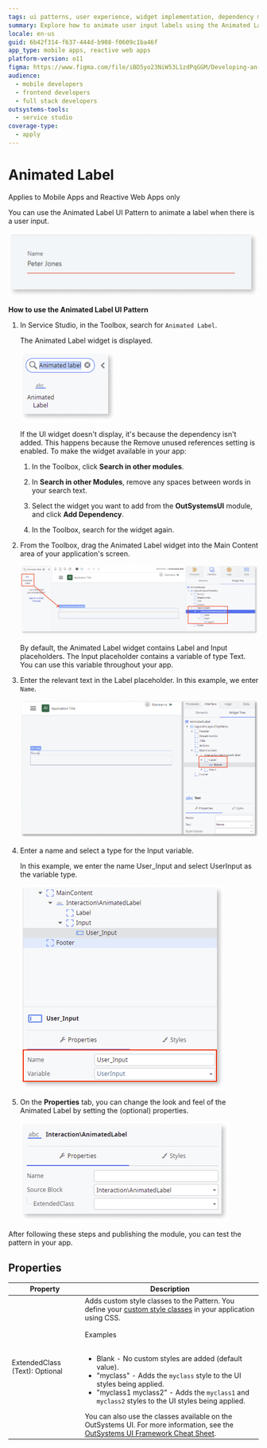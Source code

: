 ```yaml
---
tags: ui patterns, user experience, widget implementation, dependency management, design integration
summary: Explore how to animate user input labels using the Animated Label UI Pattern in OutSystems 11 (O11).
locale: en-us
guid: 6b42f314-f637-444d-b908-f0609c1ba46f
app_type: mobile apps, reactive web apps
platform-version: o11
figma: https://www.figma.com/file/iBD5yo23NiW53L1zdPqGGM/Developing-an-Application?type=design&node-id=205%3A92&mode=design&t=KpVEJMvnBwiukqql-1
audience:
  - mobile developers
  - frontend developers
  - full stack developers
outsystems-tools:
  - service studio
coverage-type:
  - apply
---
```


# Animated Label

<div class="info" markdown="1">

Applies to Mobile Apps and Reactive Web Apps only

</div>

You can use the Animated Label UI Pattern to animate a label when there is a user input.

 ![Screenshot of an example of the Animated Label in action](images/animatedlabel-example-ss.png "Animated Label Example")

**How to use the Animated Label UI Pattern**

1. In Service Studio, in the Toolbox, search for `Animated Label`.

    The Animated Label widget is displayed.

    ![Screenshot showing the Animated Label widget in the Service Studio toolbox](images/animatedlabel-widget-ss.png "Animated Label Widget in Service Studio")

    If the UI widget doesn't display, it's because the dependency isn't added. This happens because the Remove unused references setting is enabled. To make the widget available in your app:

    1. In the Toolbox, click **Search in other modules**.

    1. In **Search in other Modules**, remove any spaces between words in your search text.

    1. Select the widget you want to add from the **OutSystemsUI** module, and click **Add Dependency**.

    1. In the Toolbox, search for the widget again.

1. From the Toolbox, drag the Animated Label widget into the Main Content area of your application's screen.

    ![Screenshot demonstrating how to drag the Animated Label widget into the Main Content area](images/animatedlabel-dragwidget-ss.png "Dragging Animated Label Widget")

    By default, the Animated Label widget contains Label and Input placeholders. The Input placeholder contains a variable of type Text. You can use this variable throughout your app.

1. Enter the relevant text in the Label placeholder. In this example, we enter `Name`.

    ![Screenshot showing the Label placeholder with the text 'Name' entered in the Animated Label widget](images/animatedlabel-labelname-ss.png "Setting Label Text in Animated Label")

1. Enter a name and select a type for the Input variable.

    In this example, we enter the name User_Input and select UserInput as the variable type.

    ![Screenshot where a name and type for the Input variable are being set in the Animated Label widget](images/animatedlabel-variable-type-ss.png "Defining Variable for Animated Label")

1. On the **Properties** tab, you can change the look and feel of the Animated Label by setting the (optional) properties.

    ![Screenshot of the Properties tab for the Animated Label widget with optional properties settings](images/animatedlabel-properties-ss.png "Animated Label Properties")

After following these steps and publishing the module, you can test the pattern in your app.

## Properties

| Property                       | Description                                                                                                                                                                                                                                                                                                                                                                                                                                                                                                                                                                                                                                  |
|--------------------------------|----------------------------------------------------------------------------------------------------------------------------------------------------------------------------------------------------------------------------------------------------------------------------------------------------------------------------------------------------------------------------------------------------------------------------------------------------------------------------------------------------------------------------------------------------------------------------------------------------------------------------------------------|
| ExtendedClass (Text): Optional | Adds custom style classes to the Pattern. You define your [custom style classes](../../../look-feel/css.md) in your application using CSS.<br/><br/>Examples<br/><br/> <ul><li>Blank - No custom styles are added (default value).</li><li>"myclass" - Adds the ``myclass`` style to the UI styles being applied.</li><li>"myclass1 myclass2" - Adds the ``myclass1`` and ``myclass2`` styles to the UI styles being applied.</li></ul>You can also use the classes available on the OutSystems UI. For more information, see the [OutSystems UI Framework Cheat Sheet](https://outsystemsui.outsystems.com/OutsystemsUiWebsite/CheatSheet). |

